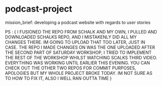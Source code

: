 # podcast-project
 mission_brief: developing a podcast website with regards to user stories

 PS : { I FUSIONED THE REPO FROM SCHALK AND MY OWN, I PULLED AND DOWNLOADED SCHALKS REPO, AND I MISTAKENLY DID ALL MY CHANGES THERE. IM GOING TO UPLOAD THAT TOO LATER, JUST IN CASE. THE REPO I MADE CHANGES ON WAS THE ONE UPLOADED AFTER THE SECOND PART OF SATURDAY WORKSHOP, I TRIED TO IMPLEMENT THE REST OF THE WORKSHOP WHILST WATCHING SCALKS THIRD VIDEO. EVERYTHING WAS WORKING UNTIL EARLIER THIS EVENING. YOU CAN CHECK OUT THE OTHER TWO REPOS FOR COMMIT PURPOSES, APOLOGIES BUT MY WHOLE PROJECT BROKE TODAY. IM NOT SURE AS TO HOW TO FIX IT, ALSO I WELL RAN OUTTA TIME }
